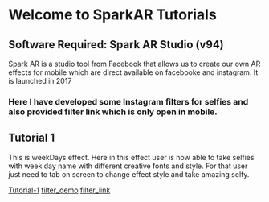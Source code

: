 # Welcome to SparkAR Tutorials

## Software Required: Spark AR Studio (v94)
Spark AR is a studio tool from Facebook that allows us to create our own AR effects for mobile which are direct available on facebooke and instagram.
It is launched in 2017
### Here I have developed some Instagram filters for selfies and also provided filter link which is only open in mobile. 

## Tutorial 1

This is weekDays effect. Here in this effect user is now able to take selfies with week day name with different creative fonts and style. For that user just need to tab on screen to change effect style and take amazing selfy.

[Tutorial-1](https://github.com/Mandip17IT009/SparkAR_Tutorials/blob/gh-pages/filter%20files/weekDays.zip)
  [filter_demo](https://github.com/Mandip17IT009/SparkAR_Tutorials/blob/gh-pages/filter%20demo/weekDays%20filter%20demo.mp4)
  [filter_link](https://www.instagram.com/ar/569697310646256)

